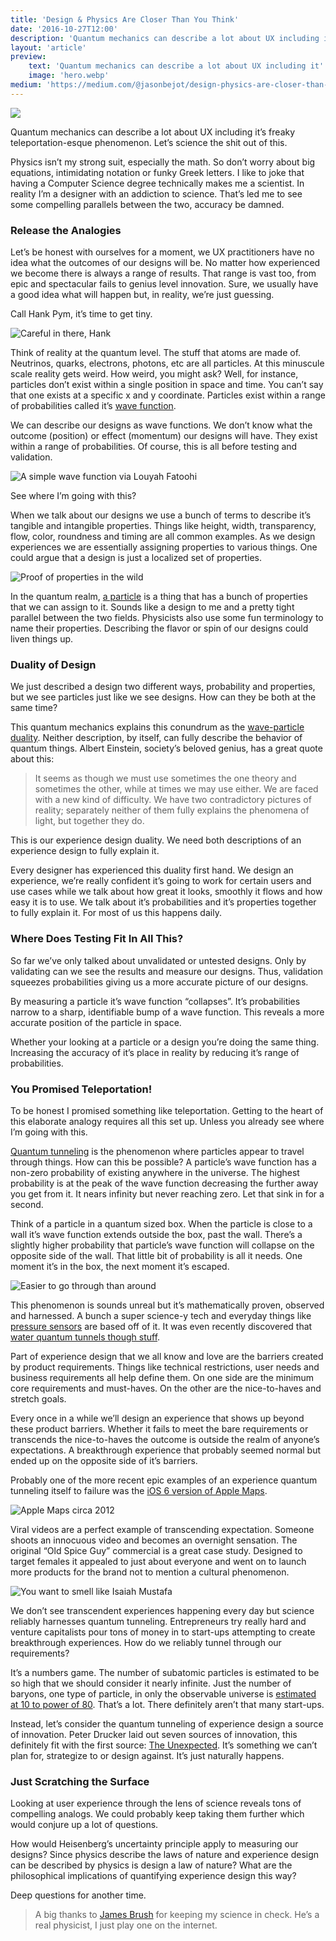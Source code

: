 ```yaml
---
title: 'Design & Physics Are Closer Than You Think'
date: '2016-10-27T12:00'
description: 'Quantum mechanics can describe a lot about UX including it''s freaky teleportation-esque phenomenon.'
layout: 'article'
preview:
    text: 'Quantum mechanics can describe a lot about UX including it''s freaky teleportation-esque phenomenon. Let''s science the shit out of this.'
    image: 'hero.webp'
medium: 'https://medium.com/@jasonbejot/design-physics-are-closer-than-you-think-a494e67a2ed2'
---
```


![](./hero.webp)

Quantum mechanics can describe a lot about UX including it’s freaky teleportation-esque phenomenon. Let’s science the shit out of this.

Physics isn’t my strong suit, especially the math. So don’t worry about big equations, intimidating notation or funky Greek letters. I like to joke that having a Computer Science degree technically makes me a scientist. In reality I’m a designer with an addiction to science. That’s led me to see some compelling parallels between the two, accuracy be damned.

### Release the Analogies
Let’s be honest with ourselves for a moment, we UX practitioners have no idea what the outcomes of our designs will be. No matter how experienced we become there is always a range of results. That range is vast too, from epic and spectacular fails to genius level innovation. Sure, we usually have a good idea what will happen but, in reality, we’re just guessing.

Call Hank Pym, it’s time to get tiny.

![](./one.webp "Careful in there, Hank")

Think of reality at the quantum level. The stuff that atoms are made of. Neutrinos, quarks, electrons, photons, etc are all particles. At this minuscule scale reality gets weird. How weird, you might ask? Well, for instance, particles don’t exist within a single position in space and time. You can’t say that one exists at a specific x and y coordinate. Particles exist within a range of probabilities called it’s [wave function](https://en.wikipedia.org/wiki/Wave_function).

We can describe our designs as wave functions. We don’t know what the outcome (position) or effect (momentum) our designs will have. They exist within a range of probabilities. Of course, this is all before testing and validation.

![](./two.webp "A simple wave function via Louyah Fatoohi")

See where I’m going with this?

When we talk about our designs we use a bunch of terms to describe it’s tangible and intangible properties. Things like height, width, transparency, flow, color, roundness and timing are all common examples. As we design experiences we are essentially assigning properties to various things. One could argue that a design is just a localized set of properties.

![](./three.webp "Proof of properties in the wild")

In the quantum realm, [a particle](https://en.wikipedia.org/wiki/Particle_%28disambiguation%29) is a thing that has a bunch of properties that we can assign to it. Sounds like a design to me and a pretty tight parallel between the two fields. Physicists also use some fun terminology to name their properties. Describing the flavor or spin of our designs could liven things up.

### Duality of Design
We just described a design two different ways, probability and properties, but we see particles just like we see designs. How can they be both at the same time?

This quantum mechanics explains this conundrum as the [wave-particle duality](https://en.wikipedia.org/wiki/Wave%E2%80%93particle_duality). Neither description, by itself, can fully describe the behavior of quantum things. Albert Einstein, society’s beloved genius, has a great quote about this:

> It seems as though we must use sometimes the one theory and sometimes the other, while at times we may use either. We are faced with a new kind of difficulty. We have two contradictory pictures of reality; separately neither of them fully explains the phenomena of light, but together they do.

This is our experience design duality. We need both descriptions of an experience design to fully explain it.

Every designer has experienced this duality first hand. We design an experience, we’re really confident it’s going to work for certain users and use cases while we talk about how great it looks, smoothly it flows and how easy it is to use. We talk about it’s probabilities and it’s properties together to fully explain it. For most of us this happens daily.

### Where Does Testing Fit In All This?
So far we’ve only talked about unvalidated or untested designs. Only by validating can we see the results and measure our designs. Thus, validation squeezes probabilities giving us a more accurate picture of our designs.

By measuring a particle it’s wave function “collapses”. It’s probabilities narrow to a sharp, identifiable bump of a wave function. This reveals a more accurate position of the particle in space.

Whether your looking at a particle or a design you’re doing the same thing. Increasing the accuracy of it’s place in reality by reducing it’s range of probabilities.

### You Promised Teleportation!
To be honest I promised something like teleportation. Getting to the heart of this elaborate analogy requires all this set up. Unless you already see where I’m going with this.

[Quantum tunneling](https://en.wikipedia.org/wiki/Quantum_tunnelling) is the phenomenon where particles appear to travel through things. How can this be possible? A particle’s wave function has a non-zero probability of existing anywhere in the universe. The highest probability is at the peak of the wave function decreasing the further away you get from it. It nears infinity but never reaching zero. Let that sink in for a second.

Think of a particle in a quantum sized box. When the particle is close to a wall it’s wave function extends outside the box, past the wall. There’s a slightly higher probability that particle’s wave function will collapse on the opposite side of the wall. That little bit of probability is all it needs. One moment it’s in the box, the next moment it’s escaped.

![](./four.webp "Easier to go through than around")

This phenomenon is sounds unreal but it’s mathematically proven, observed and harnessed. A bunch a super science-y tech and everyday things like [pressure sensors](https://en.wikipedia.org/wiki/Quantum_tunnelling_composite) are based off of it. It was even recently discovered that [water quantum tunnels though stuff](http://phys.org/news/2016-04-state-molecule.html).

Part of experience design that we all know and love are the barriers created by product requirements. Things like technical restrictions, user needs and business requirements all help define them. On one side are the minimum core requirements and must-haves. On the other are the nice-to-haves and stretch goals.

Every once in a while we’ll design an experience that shows up beyond these product barriers. Whether it fails to meet the bare requirements or transcends the nice-to-haves the outcome is outside the realm of anyone’s expectations. A breakthrough experience that probably seemed normal but ended up on the opposite side of it’s barriers.

Probably one of the more recent epic examples of an experience quantum tunneling itself to failure was the [iOS 6 version of Apple Maps](http://theamazingios6maps.tumblr.com/).

![](./five.webp "Apple Maps circa 2012")

Viral videos are a perfect example of transcending expectation. Someone shoots an innocuous video and becomes an overnight sensation. The original “Old Spice Guy” commercial is a great case study. Designed to target females it appealed to just about everyone and went on to launch more products for the brand not to mention a cultural phenomenon.

![](./six.webp "You want to smell like Isaiah Mustafa")

We don’t see transcendent experiences happening every day but science reliably harnesses quantum tunneling. Entrepreneurs try really hard and venture capitalists pour tons of money in to start-ups attempting to create breakthrough experiences. How do we reliably tunnel through our requirements?

It’s a numbers game. The number of subatomic particles is estimated to be so high that we should consider it nearly infinite. Just the number of baryons, one type of particle, in only the observable universe is [estimated at 10 to power of 80](http://physics.stackexchange.com/a/1635). That’s a lot. There definitely aren’t that many start-ups.

Instead, let’s consider the quantum tunneling of experience design a source of innovation. Peter Drucker laid out seven sources of innovation, this definitely fit with the first source: [The Unexpected](http://www.druckerinstitute.com/wp-content/uploads/2015/04/Drucker-on-Innovation-reading.pdf). It’s something we can’t plan for, strategize to or design against. It’s just naturally happens.

### Just Scratching the Surface
Looking at user experience through the lens of science reveals tons of compelling analogs. We could probably keep taking them further which would conjure up a lot of questions.

How would Heisenberg’s uncertainty principle apply to measuring our designs? Since physics describe the laws of nature and experience design can be described by physics is design a law of nature? What are the philosophical implications of quantifying experience design this way?

Deep questions for another time.

> A big thanks to [James Brush](https://medium.com/@jimbojones) for keeping my science in check. He’s a real physicist, I just play one on the internet.